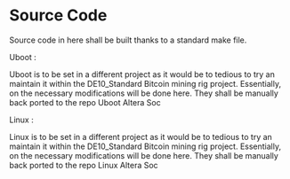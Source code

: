 Source Code
============

Source code in here shall be built thanks to a standard make file.

Uboot :

Uboot is to be set in a different project as it would be to tedious to try an maintain it
within the DE10_Standard Bitcoin mining rig project. Essentially, on the necessary modifications will
be done here. They shall be manually back ported to the repo Uboot Altera Soc

Linux :

Linux is to be set in a different project as it would be to tedious to try an maintain it
within the DE10_Standard Bitcoin mining rig project. Essentially, on the necessary modifications will
be done here. They shall be manually back ported to the repo Linux Altera Soc

